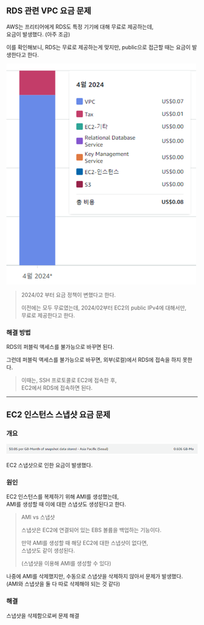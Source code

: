## RDS 관련 VPC 요금 문제

AWS는 프리티어에게 RDS도 특정 기기에 대해 무료로 제공하는데,  
요금이 발생했다.
(아주 조금)

이를 확인해보니, RDS는 무료로 제공하는게 맞지만, public으로 접근할 때는 요금이 발생한다고 한다.

<img src="../img/rds_pay_1.png" width="500">

> 2024/02 부터 요금 정책이 변했다고 한다.
> 
> 이전에는 모두 무료였는데, 2024/02부터 EC2의 public IPv4에 대해서만,  
> 무료로 제공한다고 한다.

### 해결 방법

RDS의 퍼블릭 액세스를 불가능으로 바꾸면 된다.

그런데 퍼블릭 액세스를 불가능으로 바꾸면, 외부(로컬)에서 RDS에 접속을 하지 못한다.

> 이때는, SSH 프로토콜로 EC2에 접속한 후,  
> EC2에서 RDS에 접속하면 된다.

---

## EC2 인스턴스 스냅샷 요금 문제

### 개요

![img.png](../img/ec2_snapshot_1.png)

EC2 스냅샷으로 인한 요금이 발생했다.

### 원인

EC2 인스턴스를 복제하기 위해 AMI를 생성했는데,  
AMI를 생성할 때 이에 대한 스냅샷도 생성된다고 한다.

> AMI vs 스냅샷
> 
> 스냅샷은 EC2에 연결되어 있는 EBS 볼륨을 백업하는 기능이다.
> 
> 만약 AMI를 생성할 때 해당 EC2에 대한 스냅샷이 없다면,  
> 스냅샷도 같이 생성된다.
> 
> (스냅샷을 이용해 AMI를 생성할 수 있다)

나중에 AMI를 삭제했지만, 수동으로 스냅샷을 삭제하지 않아서 문제가 발생했다.  
(AMI와 스냅샷을 둘 다 따로 삭제해야 되는 것 같다)

### 해결

스냅샷을 삭제함으로써 문제 해결